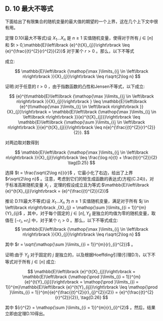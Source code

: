 ## D. 10 最大不等式

下面给出了有限集合的随机变量的最大值的期望的一个上界，这在几个上下文中很有用。

定理 D.10(最大不等式)设 ${X}_{1}\ldots {X}_{n}$ 是 $n \geq 1$ 实值随机变量，使得对于所有 $j \in \left\lbrack n\right\rbrack$ 和 $t > 0,\mathbb{E}\left\lbrack {e}^{t{X}_{j}}\right\rbrack \leq {e}^{\frac{{t}^{2}{r}^{2}}{2}}$ 对于某个 $r > 0$ 。那么，以下不等式

成立:

$$
\mathbb{E}\left\lbrack {\mathop{\max }\limits_{{j \in \left\lbrack n\right\rbrack }}{X}_{j}}\right\rbrack \leq r\sqrt{2\log n}
$$

证明:对于任意的 $t > 0$ ，由于指数函数的凸性和Jensen不等式，以下成立:

$$
{e}^{t\mathbb{E}\left\lbrack {\mathop{\max }\limits_{{j \in \left\lbrack n\right\rbrack }}{X}_{j}}\right\rbrack } \leq \mathbb{E}\left\lbrack {e}^{t\mathop{\max }\limits_{{j \in \left\lbrack n\right\rbrack }}{X}_{j}}\right\rbrack = \mathbb{E}\left\lbrack {\mathop{\max }\limits_{{j \in \left\lbrack n\right\rbrack }}{e}^{t{X}_{j}}}\right\rbrack \leq \mathbb{E}\left\lbrack {\mathop{\sum }\limits_{{j \in \left\lbrack n\right\rbrack }}{e}^{t{X}_{j}}}\right\rbrack \leq n{e}^{\frac{{t}^{2}{r}^{2}}{2}}.
$$

对两边取对数得到

$$
\mathbb{E}\left\lbrack {\mathop{\max }\limits_{{j \in \left\lbrack n\right\rbrack }}{X}_{j}}\right\rbrack \leq \frac{\log n}{t} + \frac{t{r}^{2}}{2} \tag{D.25}
$$

选择 $t = \frac{\sqrt{2\log n}}{r}$ ，它最小化了右边，给出了上界 $r\sqrt{2\log n}$ 。注意，考虑到它们的矩生成函数的表达式(方程(C.24))，对于标准高斯随机变量 ${X}_{j}$ ，定理的假设成立且为等式:$\mathbb{E}\left\lbrack {e}^{t{X}_{j}}\right\rbrack = {e}^{\frac{{t}^{2}}{2}}$

推论 D.11(最大不等式)设 ${X}_{1}\ldots {X}_{n}$ 为 $n \geq 1$ 实值随机变量，满足对于所有 $j \in \left\lbrack n\right\rbrack ,{X}_{j} = \mathop{\sum }\limits_{{i = 1}}^{m}{Y}_{ij}$ ，其中，对于每个固定的 $j \in \left\lbrack n\right\rbrack ,{Y}_{ij}$ 是独立的均值为零的随机变量，取值在 $\left\lbrack {-{r}_{i}, + {r}_{i}}\right\rbrack$ 中，对于某个 ${r}_{i} > 0$ 。那么，以下不等式成立:
$$
\mathbb{E}\left\lbrack {\mathop{\max }\limits_{{j \in \left\lbrack n\right\rbrack }}{X}_{j}}\right\rbrack \leq r\sqrt{2\log n}
$$

其中 $r = \sqrt{\mathop{\sum }\limits_{{i = 1}}^{m}{r}_{i}^{2}}$ 。

证明:由于 ${Y}_{ij}$ 对于固定的 $j$ 是独立的，以及根据Hoeffding引理(引理D.1)，以下不等式对于所有 $j \in \left\lbrack n\right\rbrack$ 成立:

$$
\mathbb{E}\left\lbrack {e}^{t{X}_{j}}\right\rbrack = \mathbb{E}\left\lbrack {\mathop{\prod }\limits_{{i = 1}}^{m}{e}^{t{Y}_{ij}}}\right\rbrack = \mathop{\prod }\limits_{{i = 1}}^{m}\mathbb{E}\left\lbrack {e}^{t{Y}_{ij}}\right\rbrack \leq \mathop{\prod }\limits_{{i = 1}}^{m}{e}^{\frac{{t}^{2}{r}_{j}^{2}}{2}} = {e}^{\frac{{t}^{2}{r}^{2}}{2}}, \tag{D.26}
$$

其中 ${r}^{2} = \mathop{\sum }\limits_{{i = 1}}^{m}{r}_{i}^{2}$ 。然后，结果立即由定理D.10得出。